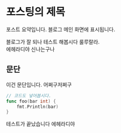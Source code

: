 # 포스팅의 제목

포스트 요약입니다. 블로그 메인 화면에 표시됩니다.

블로그가 잘 되나 테스트 해봅시다 룰루랄라.  
에헤라디야 신나는구나

## 문단
이건 문단입니다. 어쩌구저쩌구
```go
// 코드도 넣어봅시다.
func foo(bar int) {
    fmt.Println(bar)
}
```

테스트가 끝났습니다 에헤라디야